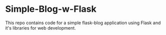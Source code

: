 # Simple-Blog-w-Flask
This repo contains code for a simple flask-blog application using Flask and it's libraries for web development.
